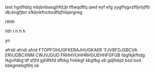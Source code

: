 
test
hgsfhblg
mbjbnbasgjhfd;jb
tftwqdftq
qwd	eyf
efg
yygfhjgvzflljvbjlfb
db;kngfjbn
sfkbnkfncbsdfbjfnbjergreg


rthth

hth
t
h
h
h



yn

afridi afridi afrid FTOPFOHUGFKERAJHUGKAER
'FJVBFDJSBCVA
ERVJDBCXNM
CWJVJDUD
FRHHVUHHRHGUEHHFGFGB
fdgfkjkfhdg
fkgvfdbg'df
sfjfd
jgfdfkfd
dfbkg
fmbkgf
kbgfbg
sb
gdjfsbjd
bsd
bsd
kbkgmkbgfbtj
ok
